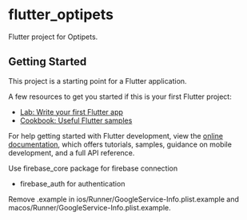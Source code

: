 # flutter_optipets

Flutter project for Optipets.

## Getting Started

This project is a starting point for a Flutter application.

A few resources to get you started if this is your first Flutter project:

- [Lab: Write your first Flutter app](https://docs.flutter.dev/get-started/codelab)
- [Cookbook: Useful Flutter samples](https://docs.flutter.dev/cookbook)

For help getting started with Flutter development, view the
[online documentation](https://docs.flutter.dev/), which offers tutorials,
samples, guidance on mobile development, and a full API reference.


Use firebase_core package for firebase connection
-  firebase_auth for authentication

Remove .example in ios/Runner/GoogleService-Info.plist.example and macos/Runner/GoogleService-Info.plist.example.



